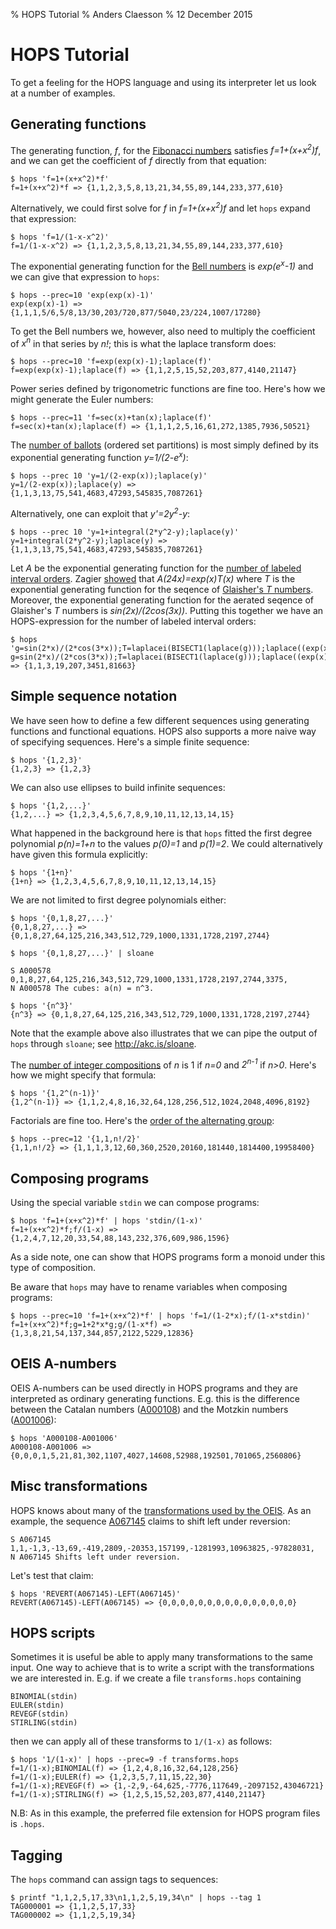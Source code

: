 % HOPS Tutorial
% Anders Claesson
% 12 December 2015

# HOPS Tutorial

To get a feeling for the HOPS language and using its interpreter
let us look at a number of examples.

## Generating functions

The generating function, *f*, for the
[Fibonacci numbers](https://oeis.org/A000045) satisfies
*f=1+(x+x<sup>2</sup>)f*, and we can get the coefficient of *f* directly
from that equation:

```
$ hops 'f=1+(x+x^2)*f'
f=1+(x+x^2)*f => {1,1,2,3,5,8,13,21,34,55,89,144,233,377,610}
```

Alternatively, we could first solve for *f* in *f=1+(x+x<sup>2</sup>)f*
and let `hops` expand that expression:

```
$ hops 'f=1/(1-x-x^2)'
f=1/(1-x-x^2) => {1,1,2,3,5,8,13,21,34,55,89,144,233,377,610}
```

The exponential generating function for the
[Bell numbers](https://oeis.org/A000110) is *exp(e<sup>x</sup>-1)* and we
can give that expression to `hops`:

```
$ hops --prec=10 'exp(exp(x)-1)'
exp(exp(x)-1) => {1,1,1,5/6,5/8,13/30,203/720,877/5040,23/224,1007/17280}
```

To get the Bell numbers we, however, also need to multiply the
coefficient of *x<sup>n</sup>* in that series by *n!*; this is what
the laplace transform does:

```
$ hops --prec=10 'f=exp(exp(x)-1);laplace(f)'
f=exp(exp(x)-1);laplace(f) => {1,1,2,5,15,52,203,877,4140,21147}
```

Power series defined by trigonometric functions are fine too. Here's
how we might generate the Euler numbers:

```
$ hops --prec=11 'f=sec(x)+tan(x);laplace(f)'
f=sec(x)+tan(x);laplace(f) => {1,1,1,2,5,16,61,272,1385,7936,50521}
```

The [number of ballots](https://oeis.org/A000670) (ordered set partitions)
is most simply defined by its exponential generating function
*y=1/(2-e<sup>x</sup>)*:

```
$ hops --prec 10 'y=1/(2-exp(x));laplace(y)'
y=1/(2-exp(x));laplace(y) => {1,1,3,13,75,541,4683,47293,545835,7087261}
```

Alternatively, one can exploit that *y'=2y<sup>2</sup>-y*:

```
$ hops --prec 10 'y=1+integral(2*y^2-y);laplace(y)'
y=1+integral(2*y^2-y);laplace(y) => {1,1,3,13,75,541,4683,47293,545835,7087261}
```

Let *A* be the exponential generating function for the
[number of labeled interval orders](https://oeis.org/A079144).
Zagier [showed](
http://people.mpim-bonn.mpg.de/zagier/files/doi/10.1016/S0040-9383(00)00005-7/fulltext.pdf)
that *A(24x)=exp(x)T(x)* where *T* is the exponential
generating function for the seqence of
[Glaisher's *T* numbers](https://oeis.org/A002439). Moreover, the exponential
generating function for the aerated seqence of Glaisher's *T* numbers
is *sin(2x)/(2cos(3x))*. Putting this together we have an
HOPS-expression for the number of labeled interval orders:

```
$ hops 'g=sin(2*x)/(2*cos(3*x));T=laplacei(BISECT1(laplace(g)));laplace((exp(x)*T)@(x/24))'
g=sin(2*x)/(2*cos(3*x));T=laplacei(BISECT1(laplace(g)));laplace((exp(x)*T)@(x/24)) => {1,1,3,19,207,3451,81663}
```

## Simple sequence notation

We have seen how to define a few different sequences using generating
functions and functional equations. HOPS also supports a more naive way
of specifying sequences. Here's a simple finite sequence:

```
$ hops '{1,2,3}'
{1,2,3} => {1,2,3}
```

We can also use ellipses to build infinite sequences:

```
$ hops '{1,2,...}'
{1,2,...} => {1,2,3,4,5,6,7,8,9,10,11,12,13,14,15}
```

What happened in the background here is that `hops` fitted the first
degree polynomial *p(n)=1+n* to the values *p(0)=1* and *p(1)=2*. We
could alternatively have given this formula explicitly:

```
$ hops '{1+n}'
{1+n} => {1,2,3,4,5,6,7,8,9,10,11,12,13,14,15}
```

We are not limited to first degree polynomials either:

```
$ hops '{0,1,8,27,...}'
{0,1,8,27,...} => {0,1,8,27,64,125,216,343,512,729,1000,1331,1728,2197,2744}

$ hops '{0,1,8,27,...}' | sloane

S A000578 0,1,8,27,64,125,216,343,512,729,1000,1331,1728,2197,2744,3375,
N A000578 The cubes: a(n) = n^3.

$ hops '{n^3}'
{n^3} => {0,1,8,27,64,125,216,343,512,729,1000,1331,1728,2197,2744}
```

Note that the example above also illustrates that we can pipe the output
of `hops` through `sloane`; see <http://akc.is/sloane>.

The [number of integer compositions](https://oeis.org/A011782) of *n* is
1 if *n=0* and *2<sup>n-1</sup>* if *n>0*.  Here's how we might specify
that formula:

```
$ hops '{1,2^(n-1)}'
{1,2^(n-1)} => {1,1,2,4,8,16,32,64,128,256,512,1024,2048,4096,8192}
```

Factorials are fine too. Here's the
[order of the alternating group](https://oeis.org/A001710):

```
$ hops --prec=12 '{1,1,n!/2}'
{1,1,n!/2} => {1,1,1,3,12,60,360,2520,20160,181440,1814400,19958400}
```

## Composing programs

Using the special variable `stdin` we can compose programs:

```
$ hops 'f=1+(x+x^2)*f' | hops 'stdin/(1-x)'
f=1+(x+x^2)*f;f/(1-x) => {1,2,4,7,12,20,33,54,88,143,232,376,609,986,1596}
```

As a side note, one can show that HOPS programs form a monoid under this
type of composition.

Be aware that `hops` may have to rename variables when composing programs:

```
$ hops --prec=10 'f=1+(x+x^2)*f' | hops 'f=1/(1-2*x);f/(1-x*stdin)'
f=1+(x+x^2)*f;g=1+2*x*g;g/(1-x*f) => {1,3,8,21,54,137,344,857,2122,5229,12836}
```

## OEIS A-numbers

OEIS A-numbers can be used directly in HOPS programs and they are
interpreted as ordinary generating functions. E.g. this is the
difference between the Catalan numbers
([A000108](https://oeis.org/A000108)) and the Motzkin numbers
([A001006](https://oeis.org/A001006)):

```
$ hops 'A000108-A001006'
A000108-A001006 => {0,0,0,1,5,21,81,302,1107,4027,14608,52988,192501,701065,2560806}
```

## Misc transformations

HOPS knows about many of the
[transformations used by the OEIS](https://oeis.org/transforms.html).
As an example, the sequence [A067145](https://oeis.org/A067145)
claims to shift left under reversion:

```
S A067145 1,1,-1,3,-13,69,-419,2809,-20353,157199,-1281993,10963825,-97828031,
N A067145 Shifts left under reversion.
```

Let's test that claim:

```
$ hops 'REVERT(A067145)-LEFT(A067145)'
REVERT(A067145)-LEFT(A067145) => {0,0,0,0,0,0,0,0,0,0,0,0,0,0,0}
```

## HOPS scripts

Sometimes it is useful be able to apply many transformations to the same
input. One way to achieve that is to write a script with the
transformations we are interested in. E.g. if we create a file
`transforms.hops` containing

```
BINOMIAL(stdin)
EULER(stdin)
REVEGF(stdin)
STIRLING(stdin)
```
then we can apply all of these transforms to `1/(1-x)` as follows:

```
$ hops '1/(1-x)' | hops --prec=9 -f transforms.hops
f=1/(1-x);BINOMIAL(f) => {1,2,4,8,16,32,64,128,256}
f=1/(1-x);EULER(f) => {1,2,3,5,7,11,15,22,30}
f=1/(1-x);REVEGF(f) => {1,-2,9,-64,625,-7776,117649,-2097152,43046721}
f=1/(1-x);STIRLING(f) => {1,2,5,15,52,203,877,4140,21147}
```

N.B: As in this example, the preferred file extension for HOPS
program files is `.hops`.

## Tagging

The `hops` command can assign tags to sequences:

```
$ printf "1,1,2,5,17,33\n1,1,2,5,19,34\n" | hops --tag 1
TAG000001 => {1,1,2,5,17,33}
TAG000002 => {1,1,2,5,19,34}
```
